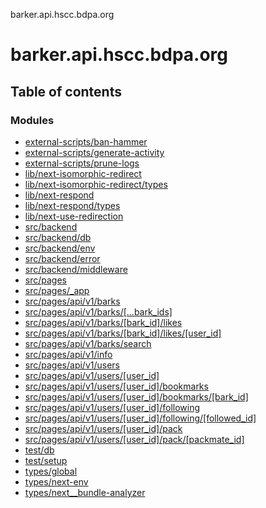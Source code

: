 barker.api.hscc.bdpa.org

# barker.api.hscc.bdpa.org

## Table of contents

### Modules

- [external-scripts/ban-hammer][1]
- [external-scripts/generate-activity][2]
- [external-scripts/prune-logs][3]
- [lib/next-isomorphic-redirect][4]
- [lib/next-isomorphic-redirect/types][5]
- [lib/next-respond][6]
- [lib/next-respond/types][7]
- [lib/next-use-redirection][8]
- [src/backend][9]
- [src/backend/db][10]
- [src/backend/env][11]
- [src/backend/error][12]
- [src/backend/middleware][13]
- [src/pages][14]
- [src/pages/\_app][15]
- [src/pages/api/v1/barks][16]
- [src/pages/api/v1/barks/\[...bark_ids\]][17]
- [src/pages/api/v1/barks/\[bark_id\]/likes][18]
- [src/pages/api/v1/barks/\[bark_id\]/likes/\[user_id\]][19]
- [src/pages/api/v1/barks/search][20]
- [src/pages/api/v1/info][21]
- [src/pages/api/v1/users][22]
- [src/pages/api/v1/users/\[user_id\]][23]
- [src/pages/api/v1/users/\[user_id\]/bookmarks][24]
- [src/pages/api/v1/users/\[user_id\]/bookmarks/\[bark_id\]][25]
- [src/pages/api/v1/users/\[user_id\]/following][26]
- [src/pages/api/v1/users/\[user_id\]/following/\[followed_id\]][27]
- [src/pages/api/v1/users/\[user_id\]/pack][28]
- [src/pages/api/v1/users/\[user_id\]/pack/\[packmate_id\]][29]
- [test/db][30]
- [test/setup][31]
- [types/global][32]
- [types/next-env][33]
- [types/next\_\_bundle-analyzer][34]

[1]: modules/external_scripts_ban_hammer.md
[2]: modules/external_scripts_generate_activity.md
[3]: modules/external_scripts_prune_logs.md
[4]: modules/lib_next_isomorphic_redirect.md
[5]: modules/lib_next_isomorphic_redirect_types.md
[6]: modules/lib_next_respond.md
[7]: modules/lib_next_respond_types.md
[8]: modules/lib_next_use_redirection.md
[9]: modules/src_backend.md
[10]: modules/src_backend_db.md
[11]: modules/src_backend_env.md
[12]: modules/src_backend_error.md
[13]: modules/src_backend_middleware.md
[14]: modules/src_pages.md
[15]: modules/src_pages__app.md
[16]: modules/src_pages_api_v1_barks.md
[17]: modules/src_pages_api_v1_barks_____bark_ids_.md
[18]: modules/src_pages_api_v1_barks__bark_id__likes.md
[19]: modules/src_pages_api_v1_barks__bark_id__likes__user_id_.md
[20]: modules/src_pages_api_v1_barks_search.md
[21]: modules/src_pages_api_v1_info.md
[22]: modules/src_pages_api_v1_users.md
[23]: modules/src_pages_api_v1_users__user_id_.md
[24]: modules/src_pages_api_v1_users__user_id__bookmarks.md
[25]: modules/src_pages_api_v1_users__user_id__bookmarks__bark_id_.md
[26]: modules/src_pages_api_v1_users__user_id__following.md
[27]: modules/src_pages_api_v1_users__user_id__following__followed_id_.md
[28]: modules/src_pages_api_v1_users__user_id__pack.md
[29]: modules/src_pages_api_v1_users__user_id__pack__packmate_id_.md
[30]: modules/test_db.md
[31]: modules/test_setup.md
[32]: modules/types_global.md
[33]: modules/types_next_env.md
[34]: modules/types_next__bundle_analyzer.md
